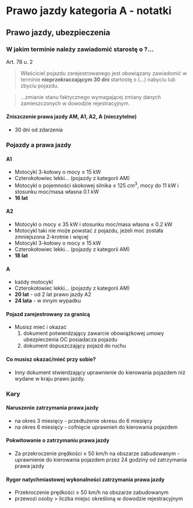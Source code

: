 # Prawo jazdy kategoria A - notatki

## Prawo jazdy, ubezpieczenia

### W jakim terminie należy zawiadomić starostę o ?...

Art. 78 u. 2

>Właściciel pojazdu zarejestrowanego jest obowiązany zawiadomić w terminie **nieprzekraczającym 30 dni** startostę o (...) nabyciu lub zbyciu pojazdu.

>...zmianie stanu faktycznego wymagającej zmiany danych zamieszczonych w dowodzie rejestracyjnym.

#### Zniszczenie prawa jazdy AM, A1, A2, A (nieczytelne)
- 30 dni od zdarzenia

### Pojazdy a prawa jazdy

#### A1
- Motocykl 3-kołowy o mocy $\leqslant$ 15 kW
- Czterokołowiec lekki... (pojazdy z kategorii AM)
- Motocykl o pojemności skokowej silnika $\leqslant$ 125 $cm^3$, mocy do 11 kW i stosunku moc/masa własna 0.1 kW
- **16 lat**

#### A2
- Motocykl o mocy $\leqslant$ 35 kW i stosunku moc/masa własna $\leqslant$ 0.2 kW
- Motocykl taki nie może powstać z pojazdu, jeżeli moc została zmniejszona 2-krotnie i więcej
- Motocykl 3-kołowy o mocy $\leqslant$ 15 kW
- Czterokołowiec lekki... (pojazdy z kategorii AM)
- **18 lat**

#### A
- każdy motocykl
- Czterokołowiec lekki... (pojazdy z kategorii AM)
- **20 lat** - 
od 2 lat prawo jazdy A2
- **24 lata** - w innym wypadku

#### Pojazd zarejestrowany za granicą
- Musisz mieć i okazać 
    1. dokument potwierdzający zawarcie obowiązkowej umowy ubezpieczenia OC posiadacza pojazdu
    2. dokument dopuszczający pojazd do ruchu

#### Co musisz okazać/mieć przy sobie?
- Inny dokument stwierdzający uprawnienie do kierowania pojazdem niż wydane w kraju prawo jazdy.

### Kary

#### Naruszenie zatrzymania prawa jazdy
- na okres 3 miesięcy - przedłużenie okresu do 6 miesięcy
- na okres 6 miesięcy - cofnięcie uprawnień do kierowania pojazdem

#### Pokwitowanie o zatrzymaniu prawa jazdy
- Za przekroczenie prędkości $\geqslant$ 50 km/h na obszarze zabudowanym - uprawnienie do kierowania pojazdem przez 24 godziny od zatrzymania prawa jazdy

#### Rygor natychmiastowej wykonalności zatrzymania prawa jazdy
- Przekroczenie prędkości $\geqslant$ 50 km/h na obszarze zabudowanym
- przewozi osoby > liczba miejsc określoną w dowodzie rejestracyjnym